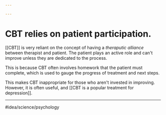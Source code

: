 ```yaml
---

---
```

# CBT relies on patient participation. 
[[CBT]] is very reliant on the concept of having a *theraputic alliance* between therapist and patient. The patient plays an active role and can't improve unless they are dedicated to the process. 

This is because CBT often involves homework that the patient must complete, which is used to gauge the progress of treatment and next steps. 

This makes CBT inappropriate for those who aren't invested in improving. However, it is often useful, and [[CBT is a popular treatment for depression]]. 

---
#idea/science/psychology 